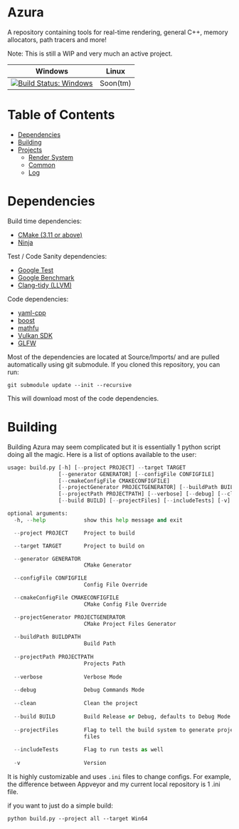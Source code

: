 Azura
=================

A repository containing tools for real-time rendering, general C++, memory allocators, path tracers and more!

Note: This is still a WIP and very much an active project.

| Windows        | Linux        |
| ------------- |:-------------:|
| [![Build Status: Windows](https://ci.appveyor.com/api/projects/status/github/vasumahesh1/azura)](https://ci.appveyor.com/project/vasumahesh1/azura) | Soon(tm) |


Table of Contents
=================
  * [Dependencies](#dependencies)
  * [Building](#building)
  * [Projects](#projects)
    * [Render System](#render-system)
    * [Common](#common)
    * [Log](#Log)

Dependencies
=================

Build time dependencies:
  * [CMake (3.11 or above)](https://cmake.org/)
  * [Ninja](https://ninja-build.org/)

Test / Code Sanity dependencies:
  * [Google Test](https://github.com/google/googletest)
  * [Google Benchmark](https://github.com/google/benchmark)
  * [Clang-tidy (LLVM)](https://llvm.org/)

Code dependencies:
  * [yaml-cpp](https://github.com/jbeder/yaml-cpp)
  * [boost](https://www.boost.org/)
  * [mathfu](https://github.com/google/mathfu)
  * [Vulkan SDK](https://www.lunarg.com/vulkan-sdk/)
  * [GLFW](https://www.glfw.org/)

Most of the dependencies are located at Source/Imports/ and are pulled automatically using git submodule. If you cloned this repository, you can run:

```
git submodule update --init --recursive
```

This will download most of the code dependencies.

Building
=================

Building Azura may seem complicated but it is essentially 1 python script doing all the magic. Here is a list of options available to the user:

```py
usage: build.py [-h] [--project PROJECT] --target TARGET
                [--generator GENERATOR] [--configFile CONFIGFILE]
                [--cmakeConfigFile CMAKECONFIGFILE]
                [--projectGenerator PROJECTGENERATOR] [--buildPath BUILDPATH]
                [--projectPath PROJECTPATH] [--verbose] [--debug] [--clean]
                [--build BUILD] [--projectFiles] [--includeTests] [-v]

optional arguments:
  -h, --help            show this help message and exit

  --project PROJECT     Project to build

  --target TARGET       Project to build on

  --generator GENERATOR
                        CMake Generator

  --configFile CONFIGFILE
                        Config File Override

  --cmakeConfigFile CMAKECONFIGFILE
                        CMake Config File Override

  --projectGenerator PROJECTGENERATOR
                        CMake Project Files Generator
  
  --buildPath BUILDPATH
                        Build Path
  
  --projectPath PROJECTPATH
                        Projects Path
  
  --verbose             Verbose Mode
  
  --debug               Debug Commands Mode
  
  --clean               Clean the project
  
  --build BUILD         Build Release or Debug, defaults to Debug Mode
  
  --projectFiles        Flag to tell the build system to generate project
                        files
  
  --includeTests        Flag to run tests as well
  
  -v                    Version

```

It is highly customizable and uses `.ini` files to change configs. For example, the difference between Appveyor and my current local repository is 1 .ini file.

if you want to just do a simple build:

```
python build.py --project all --target Win64
```